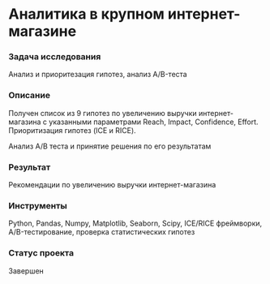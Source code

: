# Аналитика в крупном интернет-магазине

### Задача исследования
Анализ и приоритезация гипотез, анализ A/B-теста

### Описание
Получен список из 9 гипотез по увеличению выручки интернет-магазина с указанными параметрами Reach, Impact, Confidence, Effort.
Приоритизация гипотез (ICE и RICE).

Анализ A/B теста и принятие решения по его результатам 

 
### Результат
Рекомендации по увеличению выручки интернет-магазина

### Инструменты
Python, Pandas, Numpy, Matplotlib, Seaborn, Scipy, ICE/RICE фреймворки, A/B-тестирование, проверка статистических гипотез  

### Статус проекта

Завершен
